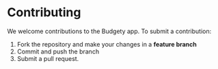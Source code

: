 # Contributing

We welcome contributions to the Budgety app. To submit a contribution:

1. Fork the repository and make your changes in a **feature branch**
2. Commit and push the branch
3. Submit a pull request.